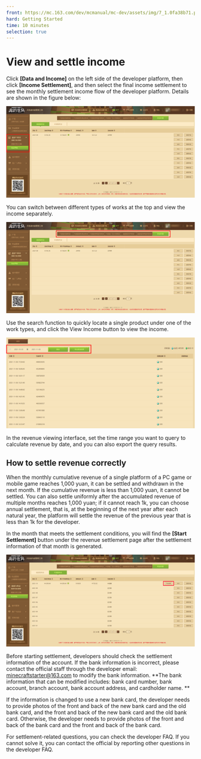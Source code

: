 ```yaml
--- 
front: https://mc.163.com/dev/mcmanual/mc-dev/assets/img/7_1.0fa38b71.png 
hard: Getting Started 
time: 10 minutes 
selection: true 
--- 
```

# View and settle income 

Click **[Data and Income]** on the left side of the developer platform, then click **[Income Settlement]**, and then select the final income settlement to see the monthly settlement income flow of the developer platform. Details are shown in the figure below: 

![57](./images/7_1.png) 

You can switch between different types of works at the top and view the income separately. 

![58](./images/7_2.png) 

Use the search function to quickly locate a single product under one of the work types, and click the View Income button to view the income. 

![59](./images/7_3.png) 

In the revenue viewing interface, set the time range you want to query to calculate revenue by date, and you can also export the query results. 

## How to settle revenue correctly 

When the monthly cumulative revenue of a single platform of a PC game or mobile game reaches 1,000 yuan, it can be settled and withdrawn in the next month. If the cumulative revenue is less than 1,000 yuan, it cannot be settled. You can also settle uniformly after the accumulated revenue of multiple months reaches 1,000 yuan; if it cannot reach 1k, you can choose annual settlement, that is, at the beginning of the next year after each natural year, the platform will settle the revenue of the previous year that is less than 1k for the developer. 

In the month that meets the settlement conditions, you will find the **[Start Settlement]** button under the revenue settlement page after the settlement information of that month is generated. 

![60](./images/7_4.png) 

Before starting settlement, developers should check the settlement information of the account. If the bank information is incorrect, please contact the official staff through the developer email: minecraftstarter@163.com to modify the bank information. **The bank information that can be modified includes: bank card number, bank account, branch account, bank account address, and cardholder name. ** 

If the information is changed to use a new bank card, the developer needs to provide photos of the front and back of the new bank card and the old bank card, and the front and back of the new bank card and the old bank card. Otherwise, the developer needs to provide photos of the front and back of the bank card and the front and back of the bank card. 

For settlement-related questions, you can check the developer FAQ. If you cannot solve it, you can contact the official by reporting other questions in the developer FAQ. 

